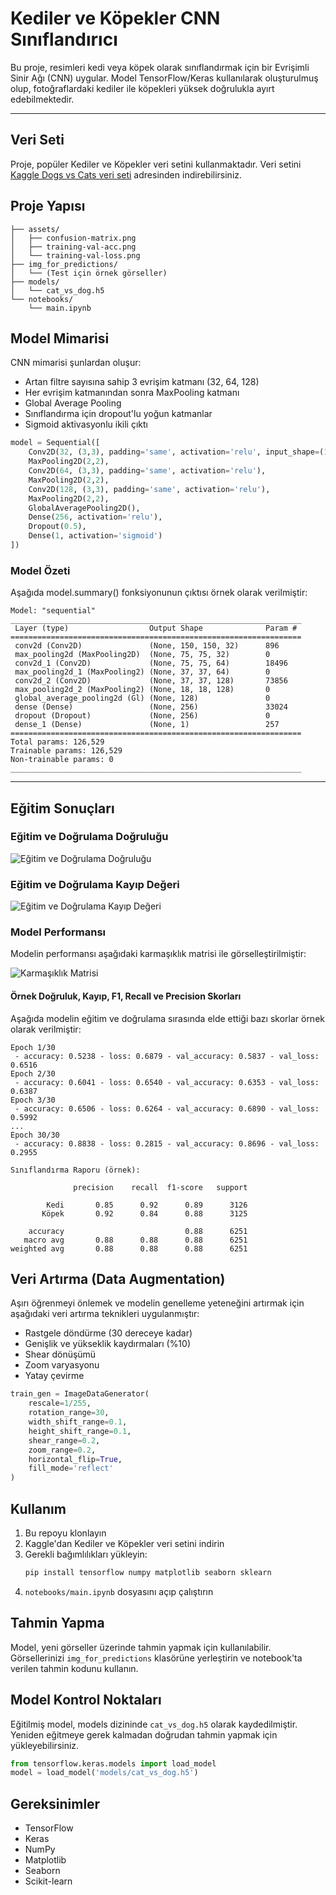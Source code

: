 # Kediler ve Köpekler CNN Sınıflandırıcı

Bu proje, resimleri kedi veya köpek olarak sınıflandırmak için bir Evrişimli Sinir Ağı (CNN) uygular. Model TensorFlow/Keras kullanılarak oluşturulmuş olup, fotoğraflardaki kediler ile köpekleri yüksek doğrulukla ayırt edebilmektedir.

---

## Veri Seti

Proje, popüler Kediler ve Köpekler veri setini kullanmaktadır. Veri setini [Kaggle Dogs vs Cats veri seti](https://www.kaggle.com/c/dogs-vs-cats/data) adresinden indirebilirsiniz.

## Proje Yapısı

```
├── assets/
│   ├── confusion-matrix.png
│   ├── training-val-acc.png
│   └── training-val-loss.png
├── img_for_predictions/
│   └── (Test için örnek görseller)
├── models/
│   └── cat_vs_dog.h5
└── notebooks/
    └── main.ipynb
```

## Model Mimarisi

CNN mimarisi şunlardan oluşur:
- Artan filtre sayısına sahip 3 evrişim katmanı (32, 64, 128)
- Her evrişim katmanından sonra MaxPooling katmanı
- Global Average Pooling
- Sınıflandırma için dropout'lu yoğun katmanlar
- Sigmoid aktivasyonlu ikili çıktı

```python
model = Sequential([
    Conv2D(32, (3,3), padding='same', activation='relu', input_shape=(150,150,3)),
    MaxPooling2D(2,2),
    Conv2D(64, (3,3), padding='same', activation='relu'),
    MaxPooling2D(2,2),
    Conv2D(128, (3,3), padding='same', activation='relu'),
    MaxPooling2D(2,2),
    GlobalAveragePooling2D(),
    Dense(256, activation='relu'),
    Dropout(0.5),
    Dense(1, activation='sigmoid')
])
```

### Model Özeti

Aşağıda model.summary() fonksiyonunun çıktısı örnek olarak verilmiştir:

```
Model: "sequential"
_________________________________________________________________
 Layer (type)                  Output Shape              Param #   
=================================================================
 conv2d (Conv2D)               (None, 150, 150, 32)      896       
 max_pooling2d (MaxPooling2D)  (None, 75, 75, 32)        0         
 conv2d_1 (Conv2D)             (None, 75, 75, 64)        18496     
 max_pooling2d_1 (MaxPooling2) (None, 37, 37, 64)        0         
 conv2d_2 (Conv2D)             (None, 37, 37, 128)       73856     
 max_pooling2d_2 (MaxPooling2) (None, 18, 18, 128)       0         
 global_average_pooling2d (Gl) (None, 128)               0         
 dense (Dense)                 (None, 256)               33024     
 dropout (Dropout)             (None, 256)               0         
 dense_1 (Dense)               (None, 1)                 257       
=================================================================
Total params: 126,529
Trainable params: 126,529
Non-trainable params: 0
_________________________________________________________________
```
---
## Eğitim Sonuçları

### Eğitim ve Doğrulama Doğruluğu
![Eğitim ve Doğrulama Doğruluğu](assets/trainig-val-acc.png)

### Eğitim ve Doğrulama Kayıp Değeri
![Eğitim ve Doğrulama Kayıp Değeri](assets/training-val-loss.png)

### Model Performansı
Modelin performansı aşağıdaki karmaşıklık matrisi ile görselleştirilmiştir:

![Karmaşıklık Matrisi](assets/confusion-matrix.png)

#### Örnek Doğruluk, Kayıp, F1, Recall ve Precision Skorları

Aşağıda modelin eğitim ve doğrulama sırasında elde ettiği bazı skorlar örnek olarak verilmiştir:

```
Epoch 1/30
 - accuracy: 0.5238 - loss: 0.6879 - val_accuracy: 0.5837 - val_loss: 0.6516
Epoch 2/30
 - accuracy: 0.6041 - loss: 0.6540 - val_accuracy: 0.6353 - val_loss: 0.6387
Epoch 3/30
 - accuracy: 0.6506 - loss: 0.6264 - val_accuracy: 0.6890 - val_loss: 0.5992
...
Epoch 30/30
 - accuracy: 0.8838 - loss: 0.2815 - val_accuracy: 0.8696 - val_loss: 0.2955

Sınıflandırma Raporu (örnek):

              precision    recall  f1-score   support

        Kedi       0.85      0.92      0.89      3126
       Köpek       0.92      0.84      0.88      3125

    accuracy                           0.88      6251
   macro avg       0.88      0.88      0.88      6251
weighted avg       0.88      0.88      0.88      6251
```

## Veri Artırma (Data Augmentation)

Aşırı öğrenmeyi önlemek ve modelin genelleme yeteneğini artırmak için aşağıdaki veri artırma teknikleri uygulanmıştır:
- Rastgele döndürme (30 dereceye kadar)
- Genişlik ve yükseklik kaydırmaları (%10)
- Shear dönüşümü
- Zoom varyasyonu
- Yatay çevirme

```python
train_gen = ImageDataGenerator(
    rescale=1/255,
    rotation_range=30,
    width_shift_range=0.1,
    height_shift_range=0.1,
    shear_range=0.2,
    zoom_range=0.2,
    horizontal_flip=True,
    fill_mode='reflect'
)
```

## Kullanım

1. Bu repoyu klonlayın
2. Kaggle'dan Kediler ve Köpekler veri setini indirin
3. Gerekli bağımlılıkları yükleyin:
   ```bash
   pip install tensorflow numpy matplotlib seaborn sklearn
   ```
4. `notebooks/main.ipynb` dosyasını açıp çalıştırın

## Tahmin Yapma

Model, yeni görseller üzerinde tahmin yapmak için kullanılabilir. Görsellerinizi `img_for_predictions` klasörüne yerleştirin ve notebook'ta verilen tahmin kodunu kullanın.

## Model Kontrol Noktaları

Eğitilmiş model, models dizininde `cat_vs_dog.h5` olarak kaydedilmiştir. Yeniden eğitmeye gerek kalmadan doğrudan tahmin yapmak için yükleyebilirsiniz.

```python
from tensorflow.keras.models import load_model
model = load_model('models/cat_vs_dog.h5')
```

## Gereksinimler
- TensorFlow
- Keras
- NumPy
- Matplotlib
- Seaborn
- Scikit-learn
